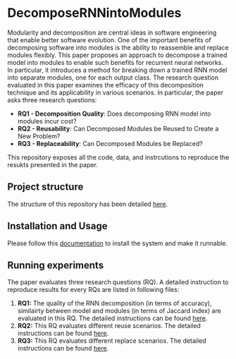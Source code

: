 # DecomposeRNNintoModules
Modularity and decomposition are central ideas in software engineering that enable better software evolution. One of the important benefits of decomposing software into modules is the ability to reassemble and replace modules flexibly. This paper proposes an approach to decompose a trained model into modules to enable such benefits for recurrent neural networks. In particular, it introduces a method for breaking down a trained RNN model into separate modules, one for each output class. The research question evaluated in this paper examines the efficacy of this decomposition technique and its applicability in various scenarios. In particular, the paper asks three research questions: 
- **RQ1 - Decomposition Quality**: Does decomposing RNN model into modules incur cost?
- **RQ2 - Reusability**: Can Decomposed Modules be Reused to Create a New Problem?
- **RQ3 - Replaceability**: Can Decomposed Modules be Replaced?

This repository exposes all the code, data, and instrcutions to reproduce the resukts presented in the paper.

## Project structure
The structure of this repository has been detailed [here](/tutorial/structure.md).

## Installation and Usage

Please follow this [documentation](/INSTALL.md) to install the system and make it runnable.


## Running experiments
The paper evaluates three research questions (RQ). A detailed instruction to reproduce results for every RQs are listed in following files:
1. **RQ1:** The quality of the RNN decomposition (in terms of accuracy), similairty between model and modules (in terms of Jaccard index) are evaluated in this RQ. The detailed instructions can be found [here](/tutorial/evaluate_rq1.md). 
2. **RQ2:** This RQ evaluates different reuse scenarios. The detailed instructions can be found [here](/tutorial/evaluate_rq2.md). 
3. **RQ3:** This RQ evaluates different replace scenarios. The detailed instructions can be found [here](/tutorial/evaluate_rq3.md). 
